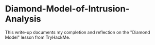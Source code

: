 # Diamond-Model-of-Intrusion-Analysis
This write-up documents my completion and reflection on the "Diamond Model" lesson from TryHackMe.
